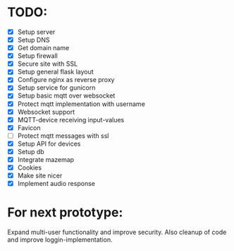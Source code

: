 # TODO:
- [x] Setup server
- [x] Setup DNS
- [x] Get domain name
- [x] Setup firewall
- [x] Secure site with SSL
- [x] Setup general flask layout
- [x] Configure nginx as reverse proxy
- [x] Setup service for gunicorn
- [x] Setup basic mqtt over websocket
- [x] Protect mqtt implementation with username
- [x] Websocket support
- [x] MQTT-device receiving input-values
- [x] Favicon
- [ ] Protect mqtt messages with ssl
- [x] Setup API for devices
- [x] Setup db
- [x] Integrate mazemap
- [x] Cookies
- [x] Make site nicer
- [x] Implement audio response

# For next prototype:
Expand multi-user functionality and improve security. Also cleanup of code and improve loggin-implementation.
